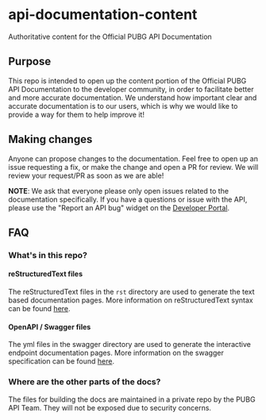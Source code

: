 # api-documentation-content
Authoritative content for the Official PUBG API Documentation


## Purpose
This repo is intended to open up the content portion of the Official PUBG API Documentation to the developer community, in order to facilitate better and more accurate documentation. We understand how important clear and accurate documentation is to our users, which is why we would like to provide a way for them to help improve it!


## Making changes
Anyone can propose changes to the documentation. Feel free to open up an issue requesting a fix, or make the change and open a PR for review. We will review your request/PR as soon as we are able!

**NOTE**: We ask that everyone please only open issues related to the documentation specifically. If you have a questions or issue with the API, please use the "Report an API bug" widget on the [Developer Portal](https://developer.playbattlegrounds.com/).

## FAQ

### What's in this repo?

#### reStructuredText files
The reStructuredText files in the `rst` directory are used to generate the text based documentation pages. More information on reStructuredText syntax can be found [here](http://www.sphinx-doc.org/en/master/usage/restructuredtext/index.html).

#### OpenAPI / Swagger files
The yml files in the swagger directory are used to generate the interactive endpoint documentation pages. More information on the swagger specification can be found [here](https://swagger.io/specification/).

### Where are the other parts of the docs?
The files for building the docs are maintained in a private repo by the PUBG API Team. They will not be exposed due to security concerns.
